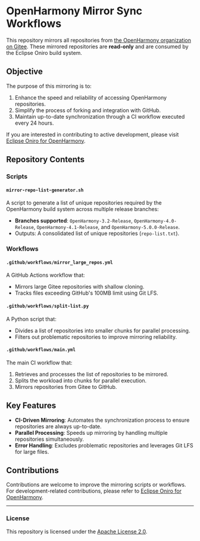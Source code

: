 # OpenHarmony Mirror Sync Workflows 

This repository mirrors all repositories from [the OpenHarmony organization on Gitee](https://gitee.com/openharmony/docs). These mirrored repositories are **read-only** and are consumed by the Eclipse Oniro build system.

## Objective

The purpose of this mirroring is to:
1. Enhance the speed and reliability of accessing OpenHarmony repositories.
2. Simplify the process of forking and integration with GitHub.
3. Maintain up-to-date synchronization through a CI workflow executed every 24 hours.

If you are interested in contributing to active development, please visit [Eclipse Oniro for OpenHarmony](https://github.com/eclipse-oniro4openharmony).

## Repository Contents

### Scripts

#### `mirror-repo-list-generator.sh`
A script to generate a list of unique repositories required by the OpenHarmony build system across multiple release branches:
- **Branches supported**: `OpenHarmony-3.2-Release`, `OpenHarmony-4.0-Release`, `OpenHarmony-4.1-Release`, and `OpenHarmony-5.0.0-Release`.
- Outputs: A consolidated list of unique repositories (`repo-list.txt`).

### Workflows

#### `.github/workflows/mirror_large_repos.yml`
A GitHub Actions workflow that:
- Mirrors large Gitee repositories with shallow cloning.
- Tracks files exceeding GitHub's 100MB limit using Git LFS.

#### `.github/workflows/split-list.py`
A Python script that:
- Divides a list of repositories into smaller chunks for parallel processing.
- Filters out problematic repositories to improve mirroring reliability.

#### `.github/workflows/main.yml`
The main CI workflow that:
1. Retrieves and processes the list of repositories to be mirrored.
2. Splits the workload into chunks for parallel execution.
3. Mirrors repositories from Gitee to GitHub.

## Key Features

- **CI-Driven Mirroring**: Automates the synchronization process to ensure repositories are always up-to-date.
- **Parallel Processing**: Speeds up mirroring by handling multiple repositories simultaneously.
- **Error Handling**: Excludes problematic repositories and leverages Git LFS for large files.

## Contributions

Contributions are welcome to improve the mirroring scripts or workflows. For development-related contributions, please refer to [Eclipse Oniro for OpenHarmony](https://github.com/eclipse-oniro4openharmony).

---

### License

This repository is licensed under the [Apache License 2.0](LICENSE).
